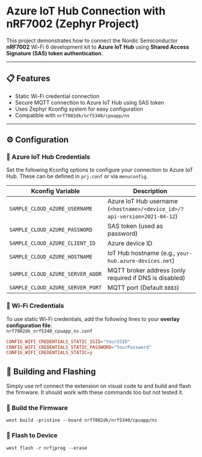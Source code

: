 # Azure IoT Hub Connection with nRF7002 (Zephyr Project)

This project demonstrates how to connect the Nordic Semiconductor **nRF7002** Wi-Fi 6 development kit to **Azure IoT Hub** using **Shared Access Signature (SAS) token authentication**.

---

## 📋 Features

- Static Wi-Fi credential connection
- Secure MQTT connection to Azure IoT Hub using SAS token
- Uses Zephyr Kconfig system for easy configuration
- Compatible with `nrf7002dk/nrf5340/cpuapp/ns`

---

## ⚙️ Configuration

### 🔐 Azure IoT Hub Credentials

Set the following Kconfig options to configure your connection to Azure IoT Hub. These can be defined in `prj.conf` or via `menuconfig`.

| Kconfig Variable | Description |
|------------------|-------------|
| `SAMPLE_CLOUD_AZURE_USERNAME`       | Azure IoT Hub username (`<hostname>/<device_id>/?api-version=2021-04-12`) |
| `SAMPLE_CLOUD_AZURE_PASSWORD`       | SAS token (used as password) |
| `SAMPLE_CLOUD_AZURE_CLIENT_ID`      | Azure device ID |
| `SAMPLE_CLOUD_AZURE_HOSTNAME`       | IoT Hub hostname (e.g., `your-hub.azure-devices.net`) |
| `SAMPLE_CLOUD_AZURE_SERVER_ADDR`    | MQTT broker address (only required if DNS is disabled)  |
| `SAMPLE_CLOUD_AZURE_SERVER_PORT`    | MQTT port (Default `8883`) |

### 📶 Wi-Fi Credentials

To use static Wi-Fi credentials, add the following lines to your **overlay configuration file**:  
`nrf7002dk_nrf5340_cpuapp_ns.conf`

```conf
CONFIG_WIFI_CREDENTIALS_STATIC_SSID="YourSSID"
CONFIG_WIFI_CREDENTIALS_STATIC_PASSWORD="YourPassword"
CONFIG_WIFI_CREDENTIALS_STATIC=y
```

## 🧱 Building and Flashing

Simply use nrf connect the extension on visual code to and build and flash the firmware. It should work with these commands too but not tested it.

### 🔨 Build the Firmware
```
west build -pristine --board nrf7002dk/nrf5340/cpuapp/ns
```
### 🚀 Flash to Device
```
west flash -r nrfjprog --erase
```